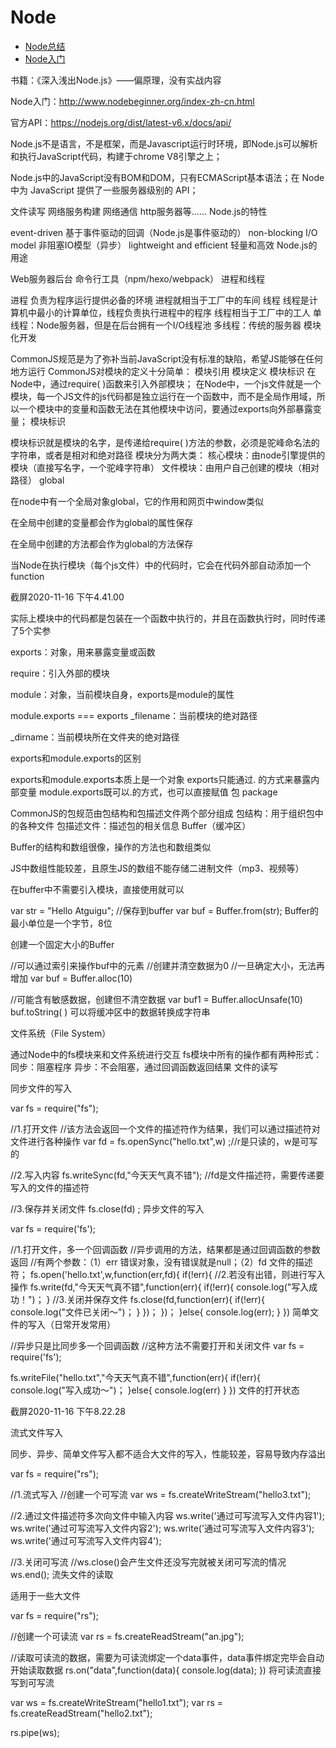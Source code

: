 # Node

- [Node总结](https://github.com/baolk/Node/blob/main/Node.md)
- [Node入门](https://github.com/baolk/Node/tree/main/NodeDemo)


书籍：《深入浅出Node.js》——偏原理，没有实战内容

Node入门：http://www.nodebeginner.org/index-zh-cn.html

官方API：https://nodejs.org/dist/latest-v6.x/docs/api/

Node.js不是语言，不是框架，而是Javascript运行时环境，即Node.js可以解析和执行JavaScript代码，构建于chrome V8引擎之上；

Node.js中的JavaScript没有BOM和DOM，只有ECMAScript基本语法；在 Node 中为 JavaScript 提供了一些服务器级别的 API；

文件读写
网络服务构建
网络通信
http服务器等……
Node.js的特性

event-driven 基于事件驱动的回调（Node.js是事件驱动的）
non-blocking I/O model 非阻塞IO模型（异步）
lightweight and efficient 轻量和高效
Node.js的用途

Web服务器后台
命令行工具（npm/hexo/webpack）
进程和线程

进程
负责为程序运行提供必备的环境
进程就相当于工厂中的车间
线程
线程是计算机中最小的计算单位，线程负责执行进程中的程序
线程相当于工厂中的工人
单线程：Node服务器，但是在后台拥有一个I/O线程池
多线程：传统的服务器
模块化开发

CommonJS规范是为了弥补当前JavaScript没有标准的缺陷，希望JS能够在任何地方运行
CommonJS对模块的定义十分简单：
模块引用
模块定义
模块标识
在Node中，通过require( )函数来引入外部模块；
在Node中，一个js文件就是一个模块，每一个JS文件的js代码都是独立运行在一个函数中，而不是全局作用域，所以一个模块中的变量和函数无法在其他模块中访问，要通过exports向外部暴露变量；
模块标识

模块标识就是模块的名字，是传递给require( )方法的参数，必须是驼峰命名法的字符串，或者是相对和绝对路径
模块分为两大类：
核心模块：由node引擎提供的模块（直接写名字，一个驼峰字符串）
文件模块：由用户自己创建的模块（相对路径）
global

在node中有一个全局对象global，它的作用和网页中window类似

在全局中创建的变量都会作为global的属性保存

在全局中创建的方法都会作为global的方法保存

当Node在执行模块（每个js文件）中的代码时，它会在代码外部自动添加一个function

截屏2020-11-16 下午4.41.00

实际上模块中的代码都是包装在一个函数中执行的，并且在函数执行时，同时传递了5个实参

exports：对象，用来暴露变量或函数

require：引入外部的模块

module：对象，当前模块自身，exports是module的属性

module.exports === exports
_filename：当前模块的绝对路径

_dirname：当前模块所在文件夹的绝对路径

exports和module.exports的区别

exports和module.exports本质上是一个对象
exports只能通过. 的方式来暴露内部变量
module.exports既可以.的方式，也可以直接赋值
包 package

CommonJS的包规范由包结构和包描述文件两个部分组成
包结构：用于组织包中的各种文件
包描述文件：描述包的相关信息
Buffer（缓冲区）

Buffer的结构和数组很像，操作的方法也和数组类似

JS中数组性能较差，且原生JS的数组不能存储二进制文件（mp3、视频等）

在buffer中不需要引入模块，直接使用就可以

var str = "Hello Atguigu";
//保存到buffer
var buf = Buffer.from(str);
Buffer的最小单位是一个字节，8位

创建一个固定大小的Buffer

//可以通过索引来操作buf中的元素
//创建并清空数据为0
//一旦确定大小，无法再增加
var buf = Buffer.alloc(10)

//可能含有敏感数据，创建但不清空数据
var buf1 = Buffer.allocUnsafe(10)
buf.toString( ) 可以将缓冲区中的数据转换成字符串

文件系统（File System）

通过Node中的fs模块来和文件系统进行交互
fs模块中所有的操作都有两种形式：
同步：阻塞程序
异步：不会阻塞，通过回调函数返回结果
文件的读写

同步文件的写入

var fs = require("fs");

//1.打开文件
//该方法会返回一个文件的描述符作为结果，我们可以通过描述符对文件进行各种操作
var fd = fs.openSync("hello.txt",w) ;//r是只读的，w是可写的

//2.写入内容
fs.writeSync(fd,"今天天气真不错"); //fd是文件描述符，需要传递要写入的文件的描述符

//3.保存并关闭文件
fs.close(fd) ;
异步文件的写入

var fs = require('fs');

//1.打开文件，多一个回调函数
//异步调用的方法，结果都是通过回调函数的参数返回
//有两个参数：（1）err 错误对象，没有错误就是null；（2）fd 文件的描述符；
fs.open('hello.txt',w,function(err,fd){
  if(!err){
    //2.若没有出错，则进行写入操作
    fs.write(fd,"今天天气真不错",function(err){
      if(!err){
         console.log("写入成功！")；
      }
      //3.关闭并保存文件
      fs.close(fd,function(err){
        if(!err){
          console.log("文件已关闭～")；
        }
      })；
    })；
  }else{
    console.log(err);
  }
})
简单文件的写入（日常开发常用）

//异步只是比同步多一个回调函数
//这种方法不需要打开和关闭文件
var fs = require('fs');

fs.writeFile("hello.txt","今天天气真不错",function(err){
  if(!err){
    console.log("写入成功～")；
  }else{
    console.log(err)
  }
})
文件的打开状态

截屏2020-11-16 下午8.22.28

流式文件写入

同步、异步、简单文件写入都不适合大文件的写入，性能较差，容易导致内存溢出

var fs = require("rs");

//1.流式写入
//创建一个可写流
var ws = fs.createWriteStream("hello3.txt");

//2.通过文件描述符多次向文件中输入内容
ws.write('通过可写流写入文件内容1');
ws.write('通过可写流写入文件内容2');
ws.write('通过可写流写入文件内容3');
ws.write('通过可写流写入文件内容4');

//3.关闭可写流
//ws.close()会产生文件还没写完就被关闭可写流的情况
ws.end();
流失文件的读取

适用于一些大文件

var fs = require("rs");

//创建一个可读流
var rs = fs.createReadStream("an.jpg");

//读取可读流的数据，需要为可读流绑定一个data事件，data事件绑定完毕会自动开始读取数据
rs.on("data",function(data){
  console.log(data);
})
将可读流直接写到可写流

var ws = fs.createWriteStream("hello1.txt");
var rs = fs.createReadStream("hello2.txt");

rs.pipe(ws);


